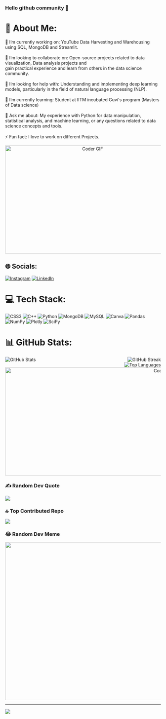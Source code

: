 ### Hello github community 👋
# 💫 About Me:
🔭 I’m currently working on: YouTube Data Harvesting and Warehousing<br> using SQL, MongoDB and Streamlit.<br><br>👯 I’m looking to collaborate on: Open-source projects related to data visualization, Data analysis projects and<br> gain practical experience and learn from others in the data science community. <br><br>🤝 I’m looking for help with: Understanding and implementing deep learning models, particularly in the field of natural language processing (NLP).<br><br>🌱 I’m currently learning: Student at IITM incubated Guvi's program (Masters of Data science)<br><br>💬 Ask me about: My experience with Python for data manipulation, statistical analysis, and machine learning, or any questions related to data science concepts and tools.<br><br>⚡ Fun fact: I love to work on different Projects.

<p align="center">
  <img alt="Coder GIF" height="350" width="550" src="https://analyticsindiamag.com/wp-content/uploads/2018/12/developer-dribbble.gif" />
</p>


## 🌐 Socials:
[![Instagram](https://img.shields.io/badge/Instagram-%23E4405F.svg?logo=Instagram&logoColor=white)](https://instagram.com/https://instagram.com/_.sumit_07?igshid=NGExMmI2YTkyZg==) [![LinkedIn](https://img.shields.io/badge/LinkedIn-%230077B5.svg?logo=linkedin&logoColor=white)](https://linkedin.com/in/www.linkedin.com/in/sumit-kumar-04a105275) 

# 💻 Tech Stack:
![CSS3](https://img.shields.io/badge/css3-%231572B6.svg?style=flat&logo=css3&logoColor=white) ![C++](https://img.shields.io/badge/c++-%2300599C.svg?style=flat&logo=c%2B%2B&logoColor=white) ![Python](https://img.shields.io/badge/python-3670A0?style=flat&logo=python&logoColor=ffdd54) ![MongoDB](https://img.shields.io/badge/MongoDB-%234ea94b.svg?style=flat&logo=mongodb&logoColor=white) ![MySQL](https://img.shields.io/badge/mysql-%2300f.svg?style=flat&logo=mysql&logoColor=white) ![Canva](https://img.shields.io/badge/Canva-%2300C4CC.svg?style=flat&logo=Canva&logoColor=white) ![Pandas](https://img.shields.io/badge/pandas-%23150458.svg?style=flat&logo=pandas&logoColor=white) ![NumPy](https://img.shields.io/badge/numpy-%23013243.svg?style=flat&logo=numpy&logoColor=white) ![Plotly](https://img.shields.io/badge/Plotly-%233F4F75.svg?style=flat&logo=plotly&logoColor=white) ![SciPy](https://img.shields.io/badge/SciPy-%230C55A5.svg?style=flat&logo=scipy&logoColor=%white)
# 📊 GitHub Stats:
<div style="display: flex; justify-content: space-between;">
  <div>
    <img src="https://github-readme-stats.vercel.app/api?username=Sumitkumar-07&theme=nightowl&hide_border=true&include_all_commits=true&count_private=false" alt="GitHub Stats" />
  </div>
  <div>
    <img src="https://github-readme-streak-stats.herokuapp.com/?user=Sumitkumar-07&theme=nightowl&hide_border=true" alt="GitHub Streak" />
  </div>
</div>

<div style="display: flex; justify-content: flex-end;">
  <img src="https://github-readme-stats.vercel.app/api/top-langs/?username=Sumitkumar-07&theme=nightowl&hide_border=true&include_all_commits=true&count_private=false&layout=compact" alt="Top Languages" />
</div>

<div align="right">
  <img alt="Coder GIF" height="350" width="550" src="https://physicsgurukul.files.wordpress.com/2019/02/character-1.gif" />
</div>


### ✍️ Random Dev Quote
![](https://quotes-github-readme.vercel.app/api?type=vetical&theme=dark)

### 🔝 Top Contributed Repo
![](https://github-contributor-stats.vercel.app/api?username=Sumitkumar-07&limit=5&theme=dark&combine_all_yearly_contributions=true)

### 😂 Random Dev Meme
<img src="https://rm.up.railway.app/" width="512px"/>

---
[![](https://visitcount.itsvg.in/api?id=Sumitkumar-07&icon=0&color=0)](https://visitcount.itsvg.in)

<!-- Proudly created with GPRM ( https://gprm.itsvg.in ) -->
